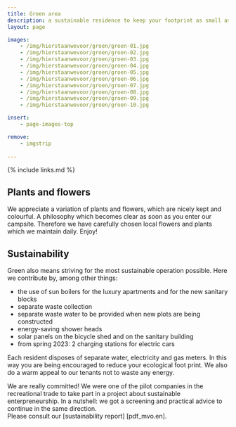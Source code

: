 ```yaml
---
title: Green area
description: a sustainable residence to keep your footprint as small as possible
layout: page

images:
    - /img/hierstaanwevoor/groen/groen-01.jpg
    - /img/hierstaanwevoor/groen/groen-02.jpg
    - /img/hierstaanwevoor/groen/groen-03.jpg
    - /img/hierstaanwevoor/groen/groen-04.jpg
    - /img/hierstaanwevoor/groen/groen-05.jpg
    - /img/hierstaanwevoor/groen/groen-06.jpg
    - /img/hierstaanwevoor/groen/groen-07.jpg
    - /img/hierstaanwevoor/groen/groen-08.jpg
    - /img/hierstaanwevoor/groen/groen-09.jpg
    - /img/hierstaanwevoor/groen/groen-10.jpg

insert:
    - page-images-top

remove:
    - imgstrip
    
---
```


{% include links.md %}


## Plants and flowers

We appreciate a variation of plants and flowers, which are nicely kept and colourful. A philosophy which becomes clear as soon as you enter our campsite. Therefore we have carefully chosen local flowers and plants which we maintain daily. Enjoy! <br>


## Sustainability

Green also means striving for the most sustainable operation possible. Here we contribute by, among other things:

- the use of sun boilers for the luxury apartments and for the new sanitary blocks
- separate waste collection
- separate waste water to be provided when new plots are being constructed
- energy-saving shower heads
- solar panels on the bicycle shed and on the sanitary building
- from spring 2023: 2 charging stations for electric cars

Each resident disposes of separate water, electricity and gas meters. In this way you are being encouraged to reduce your ecological foot print. We also do a warm appeal to our tenants not to waste any energy.

We are really committed! We were one of the pilot companies in the recreational trade to take part in a project about sustainable enterpreneurship. In a nutshell: we got a screening and practical advice to continue in the same direction.<br>
Please consult our [sustainability report] [pdf_mvo.en]. 

